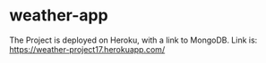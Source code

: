# weather-app
The Project is deployed on Heroku, with a link to MongoDB. Link is: https://weather-project17.herokuapp.com/
